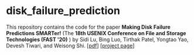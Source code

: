# disk_failure_prediction
This repository contains the code for the paper **Making Disk Failure Predictions SMARTer!** (The **18th USENIX Conference on File and Storage Technologies (FAST '20)** ) by Sidi Lu, Bing Luo, Tirthak Patel, Yongtao Yao, Devesh Tiwari, and Weisong Shi. [[pdf](https://www.usenix.org/system/files/fast20-lu.pdf)] [[project page](http://codegreen.cs.wayne.edu/wizard/)] 